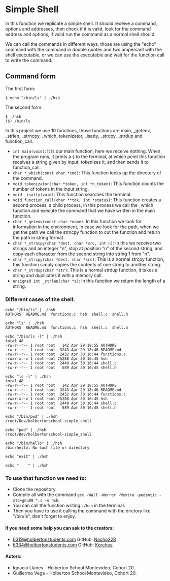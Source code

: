 # Simple Shell

In this function we replicate a simple shell. It should receive a command, options and addresses, then check if it is valid, look for the command address and options, if valid run the command as a normal shell should.

We can call the commands in different ways, those are using the "echo" command with the command in double quotes and two ampersant with the shell executable, or we can use the executable and wait for the function call to write the command.

## Command form
The first form: 
```
$ echo "/bin/ls" | ./hsh
```
The second form: 
```
$ ./hsh
($) /bin/ls
```

In this project we use 10 functions, those functions are main, _getenv, _strlen, _strncpy, _which, tokenizator, _isatty, _strcpy, _strdup and function_call.
- `int main(void)`: It is our main function, here we receive nothing. When the program runs, it prints a `$` to the terminal, at which point this function receives a string given by input, tokenizes it, and then sends it to function_call.
- `char *_which(const char *cmd)`: This function looks up the directory of the command.
- `void tokenizator(char *token, int *n_token)`: This function counts the number of tokens in the input string.
- `void _isatty(void)`: This function searches the terminal.
- `void function_call(char **tok, int *status)`: This function creates a second process, a child process, in this process we call the _which function and execute the command that we have written in the main function.
- `char *_getenv(const char *name)`: In this function we look for information in the environment, in case we look for the path, when we get the path we call the strncpy function to cut the function and return the path in string format.
- `char *_strncpy(char *dest, char *src, int n)`: In this we receive two strings and an integer "n", stop at position "n" of the second string, and copy each character from the second string into string 1 from "n".
- `char *_strcpy(char *dest, char *src)`: This is a normal strcpy function, this function simply copies the contents of one string to another string.
- `char *_strdup(char *str)`: This is a normal strdup function, it takes a string and duplicates it with a memory call.
- `unsigned int _strlen(char *s)`: In this function we return the length of a string.

### Different cases of the shell:
```
echo "/bin/ls" | ./hsh
AUTHORS  README.md  functions.c  hsh  shell.c  shell.h
```
```
echo "ls" | ./hsh
AUTHORS  README.md  functions.c  hsh  shell.c  shell.h
```
```
echo "/bin/ls -l" | ./hsh
total 48
-rw-r--r-- 1 root root   142 Apr 29 18:55 AUTHORS
-rw-r--r-- 1 root root  3243 Apr 29 18:46 README.md
-rw-r--r-- 1 root root  2432 Apr 30 16:44 functions.c
-rwxr-xr-x 1 root root 25288 Apr 30 16:45 hsh
-rw-r--r-- 1 root root  2449 Apr 30 16:44 shell.c
-rw-r--r-- 1 root root   589 Apr 30 16:45 shell.h
```
```
echo "ls -l" | ./hsh
total 48
-rw-r--r-- 1 root root   142 Apr 29 18:55 AUTHORS
-rw-r--r-- 1 root root  3243 Apr 29 18:46 README.md
-rw-r--r-- 1 root root  2432 Apr 30 16:44 functions.c
-rwxr-xr-x 1 root root 25288 Apr 30 16:45 hsh
-rw-r--r-- 1 root root  2449 Apr 30 16:44 shell.c
-rw-r--r-- 1 root root   589 Apr 30 16:45 shell.h
```
```
echo "/bin/pwd" | ./hsh
/root/Dev/holbertonschool-simple_shell
```
```
echo "pwd" | ./hsh
/root/Dev/holbertonschool-simple_shell
```
```
echo "/bin/hello" | ./hsh
/bin/hello: No such file or directory
```
```
echo "exit" | ./hsh
```
```
echo "    " | ./hsh
```

### To use that function we need to:
- Clone the repository.
- Compile all with the command `gcc -Wall -Werror -Wextra -pedantic -std=gnu89 *.c -o hsh`.
- You can call the function writing `./hsh` in the terminal.
- Then you have to use it calling the command with the diretory like "/bin/ls", don't forget to enjoy.

#### If you need some help you can ask to the creators: 
- 6319@holbertonstudents.com GitHub: [Nacho228](https://github.com/Nacho228)
- 6334@holbertonstudents.com GitHub: [Korchea](https://github.com/Korchea)

#### Autors:
- Ignacio Llanes - Holberton School Montevideo, Cohort 20.
- Guillermo Vega - Holberton School Montevideo, Cohort 20.